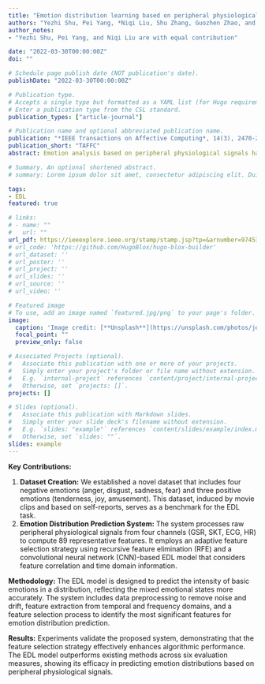 ```yaml
---
title: "Emotion distribution learning based on peripheral physiological signals"
authors: "Yezhi Shu, Pei Yang, *Niqi Liu, Shu Zhang, Guozhen Zhao, and Yong-Jin Liu"
author_notes:
- "Yezhi Shu, Pei Yang, and Niqi Liu are with equal contribution"

date: "2022-03-30T00:00:00Z"
doi: ""

# Schedule page publish date (NOT publication's date).
publishDate: "2022-03-30T00:00:00Z"

# Publication type.
# Accepts a single type but formatted as a YAML list (for Hugo requirements).
# Enter a publication type from the CSL standard.
publication_types: ["article-journal"]

# Publication name and optional abbreviated publication name.
publication: "*IEEE Transactions on Affective Computing*, 14(3), 2470-2483"
publication_short: "TAFFC"
abstract: Emotion analysis based on peripheral physiological signals has attracted increasing attention recently in affective computing. Previous works usually predict emotional states using a single emotion label for each discrete time. However, in real-world scenarios, it is not sufficient due to the fact that the real-world emotional state is usually a mixture of basic emotions. In this paper, we formulate the emotion analysis as an emotion distribution learning (EDL) problem and make two contributions. First, we establish a standardized dataset containing four negative emotions (anger, disgust, sadness, fear) and three positive emotions (tenderness, joy, amusement), which could be a useful benchmark for the EDL task. Second, we propose an emotion distribution prediction system that has the following distinct characteristics: (1) after processing raw peripheral physiological signals, we compute totally 89 representative features from four channels, i.e., GSR, SKT, ECG, and HR, (2) an adaptive feature selection strategy based on recursive feature elimination (RFE) is used to select the most significant features in our EDL task, and (3) we design a dedicated EDL model based on convolution neural networks that takes information from both the feature correlation and the time domain into consideration. Experiments were conducted to validate our proposed system, and the results indicated that (1) the proposed feature selection strategy effectively selects significant features and improves algorithmic performance, and (2) the proposed EDL model can obtain good results in terms of six evaluation measures and outperform existing methods.

# Summary. An optional shortened abstract.
# summary: Lorem ipsum dolor sit amet, consectetur adipiscing elit. Duis posuere tellus ac convallis placerat. Proin tincidunt magna sed ex sollicitudin condimentum.

tags:
- EDL
featured: true

# links:
# - name: ""
#   url: ""
url_pdf: https://ieeexplore.ieee.org/stamp/stamp.jsp?tp=&arnumber=9745388
# url_code: 'https://github.com/HugoBlox/hugo-blox-builder'
# url_dataset: ''
# url_poster: ''
# url_project: ''
# url_slides: ''
# url_source: ''
# url_video: ''

# Featured image
# To use, add an image named `featured.jpg/png` to your page's folder. 
image:
  caption: 'Image credit: [**Unsplash**](https://unsplash.com/photos/jdD8gXaTZsc)'
  focal_point: ""
  preview_only: false

# Associated Projects (optional).
#   Associate this publication with one or more of your projects.
#   Simply enter your project's folder or file name without extension.
#   E.g. `internal-project` references `content/project/internal-project/index.md`.
#   Otherwise, set `projects: []`.
projects: []

# Slides (optional).
#   Associate this publication with Markdown slides.
#   Simply enter your slide deck's filename without extension.
#   E.g. `slides: "example"` references `content/slides/example/index.md`.
#   Otherwise, set `slides: ""`.
slides: example
---
```


**Key Contributions:**

1. **Dataset Creation:** We established a novel dataset that includes four negative emotions (anger, disgust, sadness, fear) and three positive emotions (tenderness, joy, amusement). This dataset, induced by movie clips and based on self-reports, serves as a benchmark for the EDL task.
2. **Emotion Distribution Prediction System:** The system processes raw peripheral physiological signals from four channels (GSR, SKT, ECG, HR) to compute 89 representative features. It employs an adaptive feature selection strategy using recursive feature elimination (RFE) and a convolutional neural network (CNN)-based EDL model that considers feature correlation and time domain information.

**Methodology:** The EDL model is designed to predict the intensity of basic emotions in a distribution, reflecting the mixed emotional states more accurately. The system includes data preprocessing to remove noise and drift, feature extraction from temporal and frequency domains, and a feature selection process to identify the most significant features for emotion distribution prediction.

**Results:** Experiments validate the proposed system, demonstrating that the feature selection strategy effectively enhances algorithmic performance. The EDL model outperforms existing methods across six evaluation measures, showing its efficacy in predicting emotion distributions based on peripheral physiological signals.
